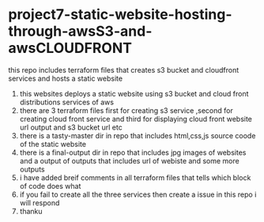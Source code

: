 # project7-static-website-hosting-through-awsS3-and-awsCLOUDFRONT
this repo includes terraform files that creates s3 bucket and cloudfront services and hosts a static website
1. this websites deploys a static website using s3 bucket and cloud front distributions services of aws
2. there are 3 terraform files first for creating s3 service ,second for creating cloud front service and third for displaying cloud front website url output and s3 bucket url etc
3. there is a tasty-master dir in repo that includes html,css,js source coode of the static website
4. there is a final-output dir in repo that includes jpg images of websites and a output of outputs that includes url of webiste and some more outputs
5. i have added breif comments in all terraform files that tells which block of code does what
6. if you fail to create all the three services then create a issue in this repo i will respond
7. thanku
